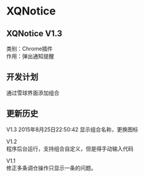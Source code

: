 ﻿# XQNotice  
XQNotice V1.3  
------------
类别：Chrome插件  
作用：弹出通知提醒  
  
  
开发计划
------------  
通过雪球界面添加组合  
   
  
更新历史
------------
V1.3  2015年8月25日22:50:42
显示组合名称，更换图标 
  
V1.2  
程序后台运行，支持组合自定义，但是得手动输入代码  
  
V1.1  
修正多条调仓操作只显示一条的问题。  


